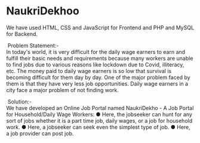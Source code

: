 # NaukriDekhoo
We have used HTML, CSS and JavaScript for Frontend and PHP and MySQL for Backend.

​ Problem Statement:-  
In today's world, it is very difficult for the daily wage earners to earn and fulfill their basic needs and requirements because many workers are unable to find jobs due to various reasons like lockdown due to Covid, illiteracy, etc. The money paid to daily wage earners is so low that survival is becoming difficult for them day by day. One of the major problem faced by them is that they have very less job opportunities. Daily wage earners in a city face a major problem of  not finding work.   

​ Solution:-  
We have developed an Online Job Portal named NaukriDekho - A Job Portal for Household/Daily Wage Workers: ● Here, the jobseeker can hunt for any sort of jobs whether it is a part time job, daily wages, or a job for household work.  ● Here, a jobseeker can seek even the simplest type of job.  ● Here, a job provider can post job.

